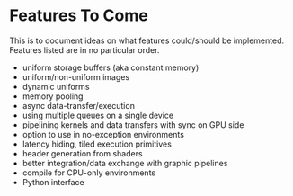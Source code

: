 # Features To Come
This is to document ideas on what features could/should be implemented.
Features listed are in no particular order.

- uniform storage buffers (aka constant memory)
- uniform/non-uniform images
- dynamic uniforms
- memory pooling
- async data-transfer/execution
- using multiple queues on a single device
- pipelining kernels and data transfers with sync on GPU side
- option to use in no-exception environments
- latency hiding, tiled execution primitives
- header generation from shaders
- better integration/data exchange with graphic pipelines
- compile for CPU-only environments
- Python interface
